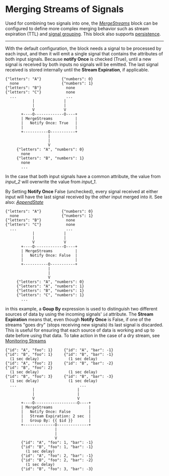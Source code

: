 # Merging Streams of Signals

Used for combining two signals into one, the [_MergeStreams_](https://blocks.n.io/MergeStreams) block can be configured to define more complex merging behavior such as stream expiration (TTL) and [signal grouping](https://docs.n.io/service-design-patterns/group_by.html). This block also supports [persistence](https://docs.n.io/data/persistence.html).

---

With the default configuration, the block needs a signal to be processed by each input, and then it will emit a single signal that contains the attributes of both input signals. Because **notify Once** is checked (True), until a new signal is received by both inputs no signals will be emitted. The last signal received is stored internally until the **Stream Expiration**, if applicable.

```
{"letters": "A"}         {"numbers": 0}
  none                   {"numbers": 1}
{"letters": "B"}           none
{"letters": "C"}           none
  ...                      ...
            |             |
            |             |
            V             V
       +----O-------------O----+
       | MergeStreams          |
       |   Notify Once: True   |
       |                       |
       +-----------O-----------+
                   |
                   |
                   V
     {"letters": "A", "numbers": 0}
       none
     {"letters": "B", "numbers": 1}
       none
       ...
```
In the case that both input signals have a common attribute, the value from _input_2_ will overwrite the value from _input_1_.

By Setting **Notify Once** False (unchecked), every signal received at either input will have the last signal received by the *other* input merged into it. See also: [_AppendState_](https://blocks.n.io/AppendState)

```
{"letters": "A"}         {"numbers": 0}
  none                   {"numbers": 1}
{"letters": "B"}           none
{"letters": "C"}           none
  ...                      ...
            |             |
            |             |
            V             V
       +----O-------------O----+
       | MergeStreams          |
       |   Notify Once: False  |
       |                       |
       +-----------O-----------+
                   |
                   |
                   V
     {"letters": "A", "numbers": 0}
     {"letters": "A", "numbers": 1}
     {"letters": "B", "numbers": 1}
     {"letters": "C", "numbers": 1}
       ...
```
in this example, a **Goup By** expression is used to distinguish two different sources of data by using the incoming signals' `id` attribute. The **Stream Expiration** means that, even though **Notify Once** is False, if one of the streams "goes dry" (stops receiving new signals) its last signal is discarded. This is useful for ensuring that each source of data is working and up to date before using that data. To take action in the case of a dry stream, see [Monitoring Streams](https://docs.n.io/service-design-patterns/monitor_stream.html)
```
{"id": "A", "foo": 1}     {"id": "A", "bar": -1}
{"id": "B", "foo": 1}     {"id": "B", "bar": -1}
  (1 sec delay)             (1 sec delay)
{"id": "A", "foo": 2}     {"id": "B", "bar": -2}
{"id": "B", "foo": 2}
  (1 sec delay)             (1 sec delay)
{"id": "B", "foo": 3}     {"id": "B", "bar": -3}
  (1 sec delay)             (1 sec delay)
  ...                            ...
            |                   |
            |                   |
            V                   V
       +----O-------------------O----+
       | MergeStreams                |
       |   Notify Once: False        |
       |   Stream Expiration: 2 sec  |
       |   Group By: {{ $id }}       |
       +--------------O--------------+
                      |
                      |
                      V
       {"id": "A", "foo": 1, "bar": -1}
       {"id": "B", "foo": 1, "bar": -1}
         (1 sec delay)
       {"id": "A", "foo": 2, "bar": -1}
       {"id": "B", "foo": 2, "bar": -2}
         (1 sec delay)
       {"id": "B", "foo": 3, "bar": -3}
```

